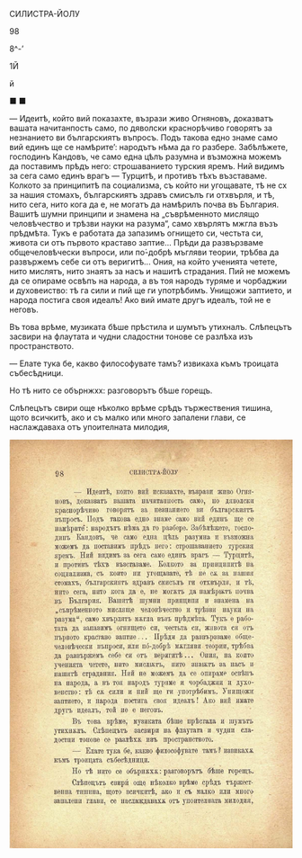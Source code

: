 ﻿СИЛИСТРА-ЙОЛУ

98

8^-’

1Й

й

■ ■

— Идеитѣ, който вий показахте, възрази живо Огняновъ, доказватъ вашата начитанпость само, по дяволски краснорѣчиво говорятъ за незнанието ви българскиятъ въпросъ. Подъ такова едно знаме само вий единъ ще се намѣрите’: народътъ нѣма да го разбере. Забѣлѣжете, господинъ Кандовъ, че само една цѣлъ разумна и възможна можемъ да поставимъ прѣдъ него: строшаванието турския яремъ. Ний видимъ за сега само единъ врагъ — Турцитѣ, и противъ тѣхъ възставаме. Колкото за принципитѣ па социализма, съ който ни угощавате, тѣ не сх за нашия стомахъ, българскиятъ здравъ смисълъ ги отхвърля, и тѣ, нито сега, нито кога да е, не могатъ да намѣрилъ почва въ България. Вашитѣ шумни принципи и знамена на „съврѣменното мислящо человѣчество и трѣзви науки на разума“, само хвърлятъ мжгла възъ прѣдмѣта. Тукъ е работата да запазимъ огнището си, честьта си, живота си отъ първото краставо заптие... Прѣди да развързваме общечеловѣчески въпроси, или по́-добрѣ мъгляви теории, трѣбва да развържемъ себе си отъ веригитѣ... Ония, на който ученията четете, нито мислятъ, нито знаятъ за насъ и нашитѣ страдания. Пий не можемъ да се опираме освѣпъ на народа, а въ тоя народъ туряме и чорбаджии и духовеиство: тѣ га сили и пий ще ги употрѣбимъ. Унищожи заптието, и народа постига своя идеалъ! Ако вий имате другъ идеалъ, той не е неговъ.

Въ това врѣме, музиката бѣше прѣстила и шумътъ утихналъ. Слѣпецътъ засвири на флаутата и чудни сладостни тонове се разлѣха изъ пространството.

— Елате тука бе, какво философувате тамъ? извикаха къмъ троицата събесѣдници.

Но тѣ нито се обърнжхх: разговорътъ бѣше горещъ.

Слѣпецътъ свири още нѣколко врѣме срѣдъ тържествения тишина, щото всичкитѣ, ако и съ малко или много запалени глави, се наслаждаваха отъ упоителната милодия,

![original](images/115.jpg)


